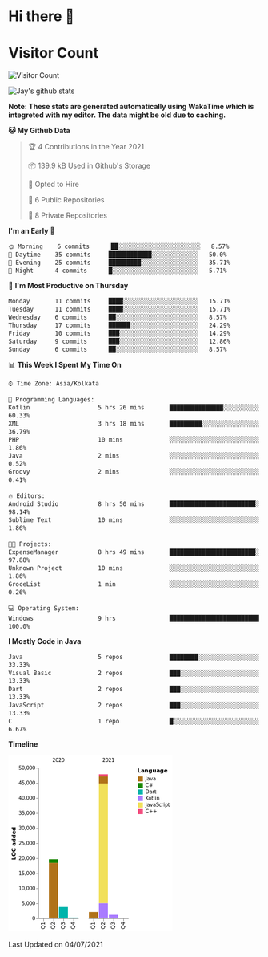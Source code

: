 # Hi there 👋 

# Visitor Count
![Visitor Count](https://profile-counter.glitch.me/jay-buddhdev/count.svg)

![Jay's github stats](https://github-readme-stats.vercel.app/api?username=jay-buddhdev&show_icons=true&theme=chartreuse-dark)

**Note: These stats are generated automatically using WakaTime which is integreted with my editor. The data might be old due to caching.**

<!--START_SECTION:waka-->
**🐱 My Github Data** 

> 🏆 4 Contributions in the Year 2021
 > 
> 📦 139.9 kB Used in Github's Storage 
 > 
> 💼 Opted to Hire
 > 
> 📜 6 Public Repositories 
 > 
> 🔑 8 Private Repositories  
 > 
**I'm an Early 🐤** 

```text
🌞 Morning    6 commits      ██░░░░░░░░░░░░░░░░░░░░░░░   8.57% 
🌆 Daytime    35 commits     ████████████░░░░░░░░░░░░░   50.0% 
🌃 Evening    25 commits     █████████░░░░░░░░░░░░░░░░   35.71% 
🌙 Night      4 commits      █░░░░░░░░░░░░░░░░░░░░░░░░   5.71%

```
📅 **I'm Most Productive on Thursday** 

```text
Monday       11 commits     ████░░░░░░░░░░░░░░░░░░░░░   15.71% 
Tuesday      11 commits     ████░░░░░░░░░░░░░░░░░░░░░   15.71% 
Wednesday    6 commits      ██░░░░░░░░░░░░░░░░░░░░░░░   8.57% 
Thursday     17 commits     ██████░░░░░░░░░░░░░░░░░░░   24.29% 
Friday       10 commits     ███░░░░░░░░░░░░░░░░░░░░░░   14.29% 
Saturday     9 commits      ███░░░░░░░░░░░░░░░░░░░░░░   12.86% 
Sunday       6 commits      ██░░░░░░░░░░░░░░░░░░░░░░░   8.57%

```


📊 **This Week I Spent My Time On** 

```text
⌚︎ Time Zone: Asia/Kolkata

💬 Programming Languages: 
Kotlin                   5 hrs 26 mins       ███████████████░░░░░░░░░░   60.33% 
XML                      3 hrs 18 mins       █████████░░░░░░░░░░░░░░░░   36.79% 
PHP                      10 mins             ░░░░░░░░░░░░░░░░░░░░░░░░░   1.86% 
Java                     2 mins              ░░░░░░░░░░░░░░░░░░░░░░░░░   0.52% 
Groovy                   2 mins              ░░░░░░░░░░░░░░░░░░░░░░░░░   0.41%

🔥 Editors: 
Android Studio           8 hrs 50 mins       ████████████████████████░   98.14% 
Sublime Text             10 mins             ░░░░░░░░░░░░░░░░░░░░░░░░░   1.86%

🐱‍💻 Projects: 
ExpenseManager           8 hrs 49 mins       ████████████████████████░   97.88% 
Unknown Project          10 mins             ░░░░░░░░░░░░░░░░░░░░░░░░░   1.86% 
GroceList                1 min               ░░░░░░░░░░░░░░░░░░░░░░░░░   0.26%

💻 Operating System: 
Windows                  9 hrs               █████████████████████████   100.0%

```

**I Mostly Code in Java** 

```text
Java                     5 repos             ████████░░░░░░░░░░░░░░░░░   33.33% 
Visual Basic             2 repos             ███░░░░░░░░░░░░░░░░░░░░░░   13.33% 
Dart                     2 repos             ███░░░░░░░░░░░░░░░░░░░░░░   13.33% 
JavaScript               2 repos             ███░░░░░░░░░░░░░░░░░░░░░░   13.33% 
C                        1 repo              █░░░░░░░░░░░░░░░░░░░░░░░░   6.67%

```


**Timeline**

![Chart not found](https://raw.githubusercontent.com/jay-buddhdev/jay-buddhdev/master/charts/bar_graph.png) 


 Last Updated on 04/07/2021
<!--END_SECTION:waka-->


